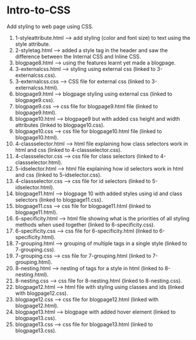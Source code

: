 # Intro-to-CSS
Add styling to web page using CSS.
  1) 1-styleattribute.html --> add styling (color and font size) to text using the style attribute.
  2) 2-styletag.html --> added a style tag in the header and saw the difference between the Internal CSS and Inline CSS.
  3) blogpage8.html --> using the features learnt yet made a blogpage.
  4) 3-externalcss.html --> styling using external css (linked to 3-externalcss.css).
  5) 3-externalcss.css --> CSS file for external css (linked to 3-externalcss.html).
  6) blogpage9.html --> blogpage styling using external css (linked to blogpage9.css).
  7) blogpage9.css --> css file for blogpage9.html file (linked to blogpage9.html).
  8) blogpage10.html --> blogpage9 but with added css height and width attributes (linked to blogpage10.css).
  9) blogpage10.css --> css file for blogpage10.html file (linked to blogpage10.html).
  10) 4-classselector.html --> html file explaining how class selectors work in html and css (linked to 4-classselector.css).
  11) 4-classselector.css --> css file for class selectors (linked to 4-classselector.html).
  12) 5-idselector.html --> html file explaining how id selectors work in html and css (linked to 5-idselector.css).
  13) 4-classselector.css --> css file for id selectors (linked to 5-idselector.html).
  14) blogpage11.html --> blogpage 10 with added styles using id and class selectors (linked to blogpage11.css).
  15) blogpage11.css --> css file for blogpage11.html (linked to blogpage11.html).
  16) 6-specificity.html --> html file showing what is the priorities of all styling methods when used together (linked to 6-specificity.css).
  17) 6-specificity.css --> css file for 6-specificity.html (linked to 6-specificity.html).
  18) 7-grouping.html --> grouping of multiple tags in a single style (linked to 7-grouping.css).
  19) 7-grouping.css --> css file for 7-grouping.html (linked to 7-grouping.html).
  20) 8-nesting.html --> nesting of tags for a style in html (linked to 8-nesting.html).
  21) 8-nesting.css --> css file for 8-nesting.html (linked to 8-nesting.css).
  22) blogpage12.html --> html file with styling using classes and ids (linked with blogpage12.css).
  23) blogpage12.css --> css file for blogpage12.html (linked with blogpage12.html).
  24) blogpage13.html --> blogpage with added hover element (linked to blogpage13.css).
  25) blogpage13.css --> css file for blogpage13.html (linked to blogpage13.css).
